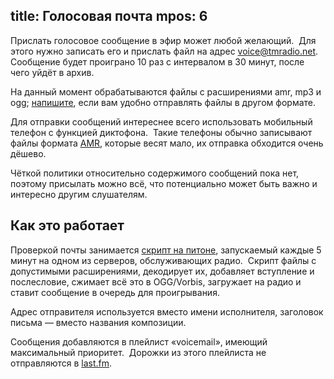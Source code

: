 title: Голосовая почта
mpos: 6
---
Прислать голосовое сообщение в эфир может любой желающий.  Для этого нужно
записать его и прислать файл на адрес [voice@tmradio.net][email].  Сообщение
будет проиграно 10 раз с интервалом в 30 минут, после чего уйдёт в архив.

На данный момент обрабатываются файлы с расширениями amr, mp3 и ogg;
[напишите][feedback], если вам удобно отправлять файлы в другом формате.

Для отправки сообщений интереснее всего использовать мобильный телефон с
функцией диктофона.  Такие телефоны обычно записывают файлы формата [AMR][],
которые весят мало, их отправка обходится очень дёшево.

Чёткой политики относительно содержимого сообщений пока нет, поэтому присылать
можно всё, что потенциально может быть важно и интересно другим слушателям.

[email]: mailto:voicemail@tmradio.net
[feedback]: /feedback.html
[AMR]: http://en.wikipedia.org/wiki/Adaptive_Multi-Rate_audio_codec


## Как это работает

Проверкой почты занимается [скрипт на питоне][script], запускаемый каждые 5
минут на одном из серверов, обслуживающих радио.  Скрипт файлы с допустимыми
расширениями, декодирует их, добавляет вступление и послесловие, сжимает всё это
в OGG/Vorbis, загружает на радио и ставит сообщение в очередь для проигрывания.

Адрес отправителя используется вместо имени исполнителя, заголовок письма —
вместо названия композиции.

Сообщения добавляются в плейлист «voicemail», имеющий максимальный приоритет. 
Дорожки из этого плейлиста не отправляются в [last.fm][last].

[script]: http://code.google.com/p/ardj/source/browse/tools/voicemail.py
[last]: http://www.lastfm.ru/user/tmradiobot
